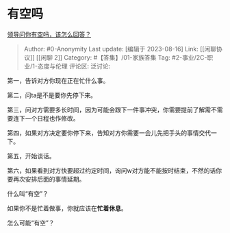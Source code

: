 # 有空吗
[领导问你有空吗，该怎么回答？](https://www.zhihu.com/question/302837772/answer/2405873879)

> Author: #0-Anonymity
> Last update: [编辑于 2023-08-16]
> Link: [[闲聊协议]] [[闲聊 2]]
> Category: #【答集】/01-家族答集
> Tag: #2-事业/2C-职业/1-态度与伦理
> 评论区:
> 泛讨论:

第一，告诉对方你现在正在忙什么事。

第二，问ta是不是要你先停下来。

第三，问对方需要多长时间，因为可能会跟下一件事冲突，你需要提前了解需不需要连下一个日程也作修改。

第四，如果对方决定要你停下来，告知对方你需要一会儿先把手头的事情交代一下。

第五，开始谈话。

第六，如果看到对方快要超过约定时间，询问w对方能不能按时结束，不然的话你要再次安排后面的事情延期。

什么叫“有空”？

如果你不是忙着做事，你就应该在**忙着休息**。

怎么可能“有空”？